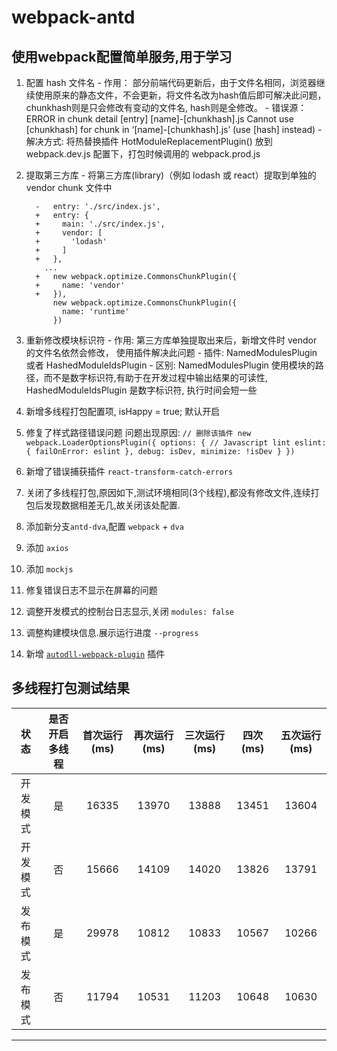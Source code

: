 # webpack-antd

## 使用webpack配置简单服务,用于学习
  1. 配置 hash 文件名
    - 作用： 部分前端代码更新后，由于文件名相同，浏览器继续使用原来的静态文件，不会更新，将文件名改为hash值后即可解决此问题，chunkhash则是只会修改有变动的文件名, hash则是全修改。
    - 错误源： ERROR in chunk detail [entry] [name]-[chunkhash].js Cannot use [chunkhash] for chunk in ‘[name]-[chunkhash].js’ (use [hash] instead)
    - 解决方式: 将热替换插件 HotModuleReplacementPlugin() 放到 webpack.dev.js 配置下，打包时候调用的 webpack.prod.js
  2. 提取第三方库
    - 将第三方库(library)（例如 lodash 或 react）提取到单独的 vendor chunk 文件中
      ```
        -   entry: './src/index.js',
        +   entry: {
        +     main: './src/index.js',
        +     vendor: [
        +       'lodash'
        +     ]
        +   },
          ...
        +   new webpack.optimize.CommonsChunkPlugin({
        +     name: 'vendor'
        +   }),
            new webpack.optimize.CommonsChunkPlugin({
              name: 'runtime'
            })
      ```
  3. 重新修改模块标识符
    - 作用: 第三方库单独提取出来后，新增文件时 vendor 的文件名依然会修改， 使用插件解决此问题
    - 插件: NamedModulesPlugin 或者 HashedModuleIdsPlugin 
    - 区别: NamedModulesPlugin 使用模块的路径，而不是数字标识符,有助于在开发过程中输出结果的可读性, HashedModuleIdsPlugin 是数字标识符, 执行时间会短一些
  4. 新增多线程打包配置项, isHappy = true; 默认开启

  5. 修复了样式路径错误问题
    问题出现原因:
    ```
      // 删除该插件
      new webpack.LoaderOptionsPlugin({
        options: {
          // Javascript lint
          eslint: { failOnError: eslint },
          debug: isDev,
          minimize: !isDev
        }
      })
    ```
  6. 新增了错误捕获插件 `react-transform-catch-errors`
  7. 关闭了多线程打包,原因如下,测试环境相同(3个线程),都没有修改文件,连续打包后发现数据相差无几,故关闭该处配置.
  8. 添加新分支`antd-dva`,配置 `webpack` + `dva`
  9. 添加 `axios`
  10. 添加 `mockjs`
  11. 修复错误日志不显示在屏幕的问题
  12. 调整开发模式的控制台日志显示,关闭 `modules: false` 
  13. 调整构建模块信息.展示运行进度 `--progress`
  14. 新增 [`autodll-webpack-plugin`](https://github.com/asfktz/autodll-webpack-plugin) 插件

## 多线程打包测试结果

|状态|是否开启多线程|首次运行(ms)|再次运行(ms)|三次运行(ms)|四次(ms)|五次运行(ms)|
|:-:|:-:|:-:|:-:|:-:|:-:|:-:|
|开发模式|是|16335|13970|13888|13451|13604|
|开发模式|否|15666|14109|14020|13826|13791|
|发布模式|是|29978|10812|10833|10567|10266|
|发布模式|否|11794|10531|11203|10648|10630|
----

